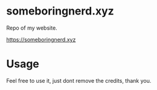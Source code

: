 # someboringnerd.xyz
Repo of my website.

https://someboringnerd.xyz

# Usage
Feel free to use it, just dont remove the credits, thank you.
